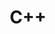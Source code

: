 ---
title: "C++"
permalink: /categories/cpp/
layout: category
author_profile: true
taxonomy: cpp
---